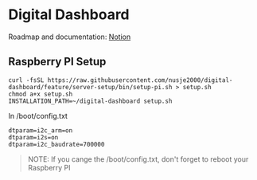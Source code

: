 # Digital Dashboard

Roadmap and documentation: [Notion](https://nusteling-solutions.notion.site/Digital-Dashboard-feac2d9f869d411eba11d698284e844f)

## Raspberry PI Setup

```
curl -fsSL https://raw.githubusercontent.com/nusje2000/digital-dashboard/feature/server-setup/bin/setup-pi.sh > setup.sh 
chmod a+x setup.sh
INSTALLATION_PATH=~/digital-dashboard setup.sh
```

In /boot/config.txt
```
dtparam=i2c_arm=on
dtparam=i2s=on
dtparam=i2c_baudrate=700000
```

> NOTE: If you cange the /boot/config.txt, don't forget to reboot your Raspberry PI
